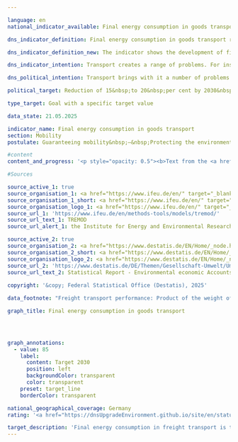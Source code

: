 ```yaml
---

language: en        
national_indicator_available: Final energy consumption in goods transport        

dns_indicator_definition: Final energy consumption in goods transport represents the energy consumption for the carriage of goods within Germany via inland shipping, by rail and by road.        

dns_indicator_definition_new: The indicator shows the development of final energy consumption for the domestic transport of goods by inland waterway, rail and road compared to the base year 2005.        

dns_indicator_intention: Transport creates a range of problems. For instance, noise and air pollution impair quality of life, especially in cities, and traffic-related emissions contribute to climate change. The emission of harmful greenhouse gases is closely linked to the energy consumed for transport purposes.<br>The aim is to reduce final energy consumption in goods transport by 15&nbsp;to 20&nbsp;% by 2030&nbsp;compared to 2005.        

dns_political_intention: Transport brings with it a number of problems. For example, noise and air pollutants affect the quality of life, particularly in cities, and transport-related emissions contribute to climate change. The emission of harmful greenhouse gases (GHG) is closely linked to the energy consumed in transport.        

political_target: Reduction of 15&nbsp;to 20&nbsp;per cent by 2030&nbsp;compared to 2015        

type_target: Goal with a specific target value        

data_state: 21.05.2025        

indicator_name: Final energy consumption in goods transport        
section: Mobility        
postulate: Guaranteeing mobility&nbsp;–&nbsp;Protecting the environment        

#content         
content_and_progress: '<p style="opacity: 0.5"><b>Text from the <a href="https://dns-indikatoren.de/assets/Publikationen/Indikatorenberichte/2022.pdf">Indicator Report 2022&nbsp;</a></b><br><br>The data regarding domestic final energy consumption originates from the <abbr title="Transport Emission Model" tabindex="0">TREMOD</abbr> (Transport Emissions Estimation Model) database at the Institute for Energy and Environmental Research. <abbr title="Transport Emission Model" tabindex="0">TREMOD</abbr> is a model for evaluating transport emissions. The data record fuel consumption within Germany irrespective of where refuelling takes place. “Final energy” refers to that part of the total energy used that is directly consumed in transport. It does not cover the conversion losses that arise during the production of fuels or any pipeline losses that may occur.<br><br><abbr title="Transport Emission Model" tabindex="0">TREMOD</abbr> also supplies the goods transport volumes which are used to calculate the specific energy consumption of this sector. Air freight transport is not included, as it accounts for negligibly small volumes.<br><br>By definition, the indicator for final energy consumption in goods transport refers to consumption within Germany. It gives only an inadequate reflection of the German economy’s increasingly complex international ties in a globalised world.<br><br>The energy-consumption data presented here is supplemented by energy efficiency, or energy consumed per tonne-kilometre. The number of tonne-kilometres provides information about the extent to which transport intensity or the distance per transported tonne changes.<br><br>Contrary to the Federal Government’s target, final energy consumption for the carriage of goods was 1.8&nbsp;% higher in 2020&nbsp;compared with 2005. Goods thereby accounted for 28.7&nbsp;%<sup>1</sup> of total final energy consumption in the transport sector. The sharp increase can be attributed primarily to freight transport by road. Final energy consumption in road goods transport increased by 3.8&nbsp;% during this period, while consumption for rail and inland shipping was significantly reduced (–17.9&nbsp;% and –32.7&nbsp;% respectively).<br><br>During the same period, goods transport volumes increased by 15.9&nbsp;%. In conjunction with comparable energy consumption in 2005&nbsp;and 2020, this means a significant increase in efficiency of 12.2&nbsp;% during that time.<br><br>During the economic crisis of 2009, price-adjusted gross value added in the manufacturing industry suffered a particularly sharp decline of just under 20&nbsp;%. This heavy loss particularly affected the transport sector, which reacts directly to increases and falls in the production of goods. The resultant decrease in the utilisation of transport capacity explains why average energy consumption per tonne-kilometre rose slightly despite the sharp fall in overall energy consumption in absolute terms during the crisis years.<br><br>After the crisis, the transportation industry has recovered fastly and the transportation volume already increased in 2010&nbsp;above the value in 2005&nbsp;by 45&nbsp;billion tonne-kilometres. The pre-crisis level from 2008&nbsp;was exceeded in 2015. The development continued and increased by 12&nbsp;% until 2019&nbsp;compared to the value in 2010. Simultaneously, the energy consumption increased only slightly by 4.3&nbsp;%, which caused an increase in efficiency by 6.9&nbsp;% in this period. However, the development reversed during the first year of pandemic. In 2020, energy consumption and transportation volume reduced by 3.2&nbsp;% and 4.3&nbsp;%, respectively, compared to pre-pandemic level in 2019, whereby the pandemic affected goods transport not as severe as passenger transport (see indicator 11.2.b). Further, the comparably small decrease in energy consumption caused a slight deterioration in efficiency by 1.2&nbsp;%.<br><br>This is why the latest trend of the indicator presents a beneficial development, although the consumption per tonne-kilometre also increased.<br><br><small><sup>1</sup> The sum of shares of goods transport (indicator 11.2.a) and passenger transport (indicator 11.2.b) in proportion to total final energy consumption in transport do not add up to 100&nbsp;%. This discrepancy is caused by different definitions of energy consumption in passenger and goods transport (domestic consumption; source: <abbr title="Transport Emission Model" tabindex="0">TREMOD</abbr>) and total final energy consumption in traffic (domestic sales; source: AG Energiebilanzen).</small></p>'                

#Sources        

source_active_1: true
source_organisation_1: <a href="https://www.ifeu.de/en/" target="_blank" onclick="return confirm_alert('the Institute for Energy and Environmental Research', 'En')">Institute for Energy and Environmental Research</a>
source_organisation_1_short: <a href="https://www.ifeu.de/en/" target="_blank" onclick="return confirm_alert('the Institute for Energy and Environmental Research', 'En')">Institute for Energy and Environmental Research</a>
source_organisation_logo_1: <a href="https://www.ifeu.de/en/" target="_blank" onclick="return confirm_alert('the Institute for Energy and Environmental Research', 'En')"><img src="https://dnsTestEnvironment.github.io/dns-indicators/public/OrgImgEn/ifeu.png" alt="Institute for Energy and Environmental Research" title=" Click here to visit the homepage of the organizationInstitute for Energy and Environmental Research" style="height:60px; width:148px; border:transparent"/></a>
source_url_1: 'https://www.ifeu.de/en/methods-tools/models/tremod/'
source_url_text_1: TREMOD
source_url_alert_1: the Institute for Energy and Environmental Research

source_active_2: true
source_organisation_2: <a href="https://www.destatis.de/EN/Home/_node.html" target="_blank">Federal Statistical Office</a>
source_organisation_2_short: <a href="https://www.destatis.de/EN/Home/_node.html" target="_blank">Federal Statistical Office</a>
source_organisation_logo_2: <a href="https://www.destatis.de/EN/Home/_node.html" target="_blank"><img src="https://dnsTestEnvironment.github.io/dns-indicators/public/OrgImgEn/destatis.png" alt="Federal Statistical Office" title=" Click here to visit the homepage of the organizationFederal Statistical Office" style="height:60px; width:148px; border:transparent"/></a>
source_url_2: 'https://www.destatis.de/DE/Themen/Gesellschaft-Umwelt/Umwelt/UGR/verkehr-tourismus/_inhalt.html#sprg409790'
source_url_text_2: Statistical Report - Environmental economic Accounts (<abbr title="Environmental economic accounts" tabindex="0">UGR</abbr>) - Transport and environme (only available in German)
        
copyright: '&copy; Federal Statistical Office (Destatis), 2025'        

data_footnote: "Freight transport performance: Product of the weight of the transported goods in tonnes (t) and the distance travelled in kilometres (km) during transport (generally only in Germany)."        

graph_title: Final energy consumption in goods transport        

        


graph_annotations:
  - value: 85
    label:
      content: Target 2030
      position: left
      backgroundColor: transparent
      color: transparent
    preset: target_line
    borderColor: transparent                

national_geographical_coverage: Germany        
rating: '<a href="https://dnsUpgradeEnvironment.github.io/site/en/status"><img src="https://sdg-indikatoren.de/public/Wettersymbole/Sonne.png" title="If the trend from 2023 had continued, the target value would have been reached or missed by less than 5% of the difference between the target value and the value at that time." alt="Weathersymbol: Sun"/></a>'        

target_description: 'Final energy consumption in freight transport is to be reduced to a maximum of 85&nbsp;per cent of the 2005&nbsp;level by 2030.<br><br><br>Based on the target formulation, for targets without an exact target value but with a target interval, the weakest target requirement (here: reduction to 85&nbsp;per cent of the 2005&nbsp;value) is regarded as the minimum politically defined target to be met. Indicator 11.2.a has developed in the desired direction on average over the last six years. If the trend continues, the minimum requirement of 85&nbsp;per cent will just be achieved. Indicator 11.2.a is rated as "Sun" for the year 2023.'        
---
```


